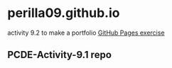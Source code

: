 # perilla09.github.io
activity 9.2 to make a portfolio
<a href="https://perilla09/github.io/PCDE-Activity-9.1"> GitHub Pages exercise </a>
## PCDE-Activity-9.1 repo
